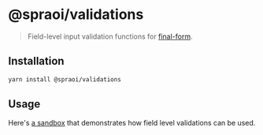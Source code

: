 # @spraoi/validations

> Field-level input validation functions for [final-form](https://github.com/final-form/final-form).

## Installation

```bash
yarn install @spraoi/validations
```

## Usage

Here's [a sandbox](https://codesandbox.io/s/2k054qp40) that demonstrates how field level validations can be used.
